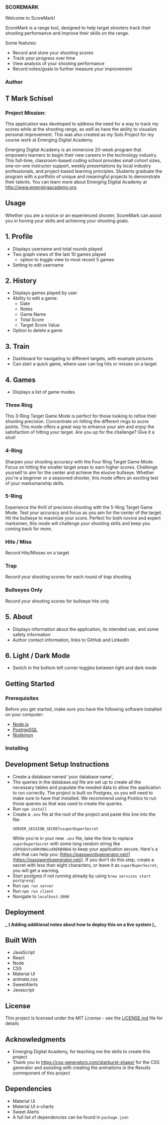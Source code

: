 ### SCOREMARK

Welcome to ScoreMark!

ScoreMark is a range tool, designed to help target shooters track their shooting performance and improve their skills on the range.

Some features:

- Record and store your shooting scores
- Track your progress over time
- View analysis of your shooting performance
- Record notes/goals to further measure your improvement

### Author

## T Mark Schisel ##

### Project Mission:

This application was developed to address the need for a way to track my scores while at the shooting range, as well as have the ability to visualize personal improvement. This was also created as my Solo Project for my course work at Emerging Digital Academy.

Emerging Digital Academy is an immersive 20-week program that empowers learners to begin their new careers in the technology industry. This full-time, classroom-based coding school provides small cohort sizes, one-on-one instructor support, weekly presentations by local industry professionals, and project-based learning principles. Students graduate the program with a portfolio of unique and meaningful projects to demonstrate their talents. You can learn more about Emerging Digital Academy at http://www.emergingacademy.org.

## Usage

Whether you are a novice or an experienced shooter, ScoreMark can assist you in honing your skills and achieving your shooting goals.

## 1. Profile

  - Displays username and total rounds played
  - Two graph views of the last 10 games played
    - option to toggle view to most recent 5 games
  - Setting to edit username

## 2. History

  - Displays games played by user
  - Ability to edit a game:
    - Date
    - Notes
    - Game Name
    - Total Score
    - Target Score Value
  - Option to delete a game

## 3. Train

  - Dashboard for navigating to different targets, with example pictures
  - Can start a quick game, where user can log hits or misses on a target

## 4. Games

  - Displays a list of game modes

  ### Three Ring
  This 3-Ring Target Game Mode is perfect for those
  looking to refine their shooting precision. Concentrate on
  hitting the different rings to score points. This mode
  offers a great way to enhance your aim and enjoy the
  satisfaction of hitting your target. Are you up for the
  challenge? Give it a shot!
  ### 4-Ring
  Sharpen your shooting accuracy with the Four Ring Target
  Game Mode. Focus on hitting the smaller target areas to
  earn higher scores. Challenge yourself to aim for the
  center and achieve the elusive bullseye. Whether you're a
  beginner or a seasoned shooter, this mode offers an
  exciting test of your marksmanship skills.
  ### 5-Ring
  Experience the thrill of precision shooting with the
  5-Ring Target Game Mode. Test your accuracy and focus as
  you aim for the center of the target. Hit the bullseye to
  maximize your score. Perfect for both novice and expert
  marksmen, this mode will challenge your shooting skills
  and keep you coming back for more.
  ### Hits / Miss
  Record Hits/Misses on a target
  ### Trap
  Record your shooting scores for each round of trap
  shooting
  ### Bullseyes Only
  Record your shooting scores for bullseye hits only

## 5. About

  - Displays information about the application, its intended use, and some safety information
  - Author contact information, links to GitHub and LinkedIn

## 6. Light / Dark Mode

  - Switch in the bottom left corner toggles between light and dark mode

## Getting Started

### Prerequisites

Before you get started, make sure you have the following software installed on your computer:

- [Node.js](https://nodejs.org/en/)
- [PostrgeSQL](https://www.postgresql.org/)
- [Nodemon](https://nodemon.io/)

### Installing

## Development Setup Instructions

- Create a database named 'your database name',
- The queries in the database.sql file are set up to create all the necessary tables and populate the needed data to allow the application to run correctly. The project is built on Postgres, so you will need to make sure to have that installed. We recommend using Postico to run those queries as that was used to create the queries.
- Run `npm install`
- Create a `.env` file at the root of the project and paste this line into the file:
  ```
  SERVER_SESSION_SECRET=superDuperSecret
  ```
  While you're in your new `.env` file, take the time to replace `superDuperSecret` with some long random string like `25POUbVtx6RKVNWszd9ERB9Bb6` to keep your application secure. Here's a site that can help you: [https://passwordsgenerator.net/](https://passwordsgenerator.net/). If you don't do this step, create a secret with less than eight characters, or leave it as `superDuperSecret`, you will get a warning.
- Start postgres if not running already by using `brew services start postgresql`
- Run `npm run server`
- Run `npm run client`
- Navigate to `localhost:3000`

## Deployment

**_ ( Adding additional notes about how to deploy this on a live system )_**

## Built With

- JavaScript
- React
- Node
- CSS
- Material UI
- animate.css
- SweetAlerts
- Javascript

## License

This project is licensed under the MIT License - see the [LICENSE.md](LICENSE.md) file for details

## Acknowledgments

- Emerging Digital Academy, for teaching me the skills to create this project
- Thank you to https://css-generators.com/starburst-shape/ for the CSS generator and assisting with creating the animations in the Results commponent of this project

## Dependencies

- Material UI
- Material UI x-charts
- Sweet Alerts
- A full list of dependencies can be found in `package.json`
